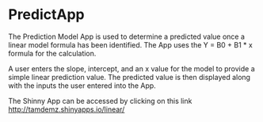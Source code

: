 # PredictApp

The Prediction Model App is used to determine a predicted value once a linear model formula has been identified. The App uses the Y = B0 + B1 * x formula for the calculation.

A user enters the slope, intercept, and an x value for the model to provide a simple linear prediction value. The predicted value is then displayed along with the inputs the user entered into the App.

The Shinny App can be accessed by clicking on this link http://tamdemz.shinyapps.io/linear/

